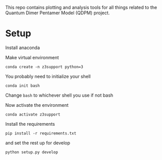 
This repo contains plotting and analysis tools for all things related to 
the Quantum Dimer Pentamer Model (QDPM) project.

# Setup

Install anaconda

Make virtual environment

```
conda create -n z3support python=3
```

You probably need to initialize your shell

```
conda init bash
``` 

Change `bash` to whichever shell you use if not bash

Now activate the environment

```
conda activate z3support
```

Install the requirements

```
pip install -r requirements.txt
```

and set the rest up for develop 

```
python setup.py develop
```